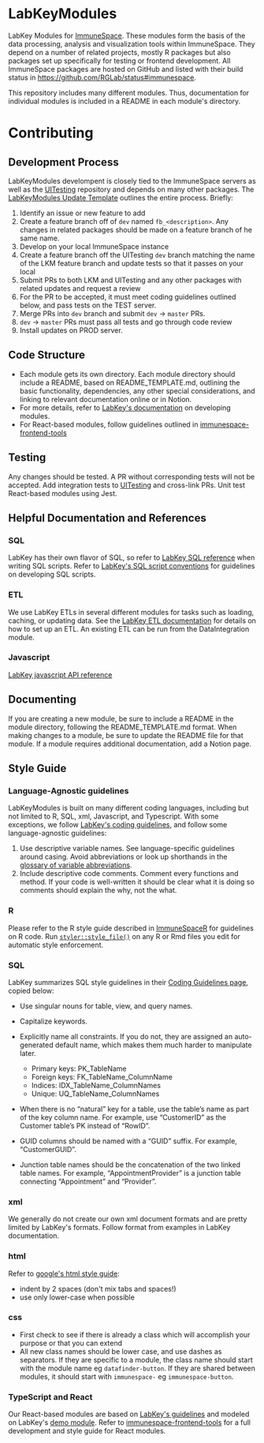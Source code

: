 LabKeyModules
=============

LabKey Modules for [ImmuneSpace](https://www.immunespace.org/). These modules form the basis of the data processing, analysis and visualization tools within ImmuneSpace. They depend on a number of related projects, mostly R packages but also packages set up specifically for testing or frontend development. All ImmuneSpace packages are hosted on GitHub and listed with their build status in https://github.com/RGLab/status#immunespace. 

This repository includes many different modules. Thus, documentation for individual modules is included in a README in each module's directory. 

# Contributing

## Development Process
LabKeyModules develompent is closely tied to the ImmuneSpace servers as well as the [UITesting](https://github.com/RGLab/UITesting) repository and depends on many other packages. The [LabKeyModules Update Template](https://www.notion.so/rglab/LK-Modules-Update-Template-6b92a99810274cb09d1ea4a70aa1f2a1) outlines the entire process. Briefly: 

1. Identify an issue or new feature to add  
2. Create a feature branch off of `dev` named `fb_<description>`. Any changes in related packages should be made on a feature branch of he same name.  
3. Develop on your local ImmuneSpace instance  
4. Create a feature branch off the UITesting `dev` branch matching the name of the LKM feature branch and update tests so that it passes on your local  
5. Submit PRs to both LKM and UITesting and any other packages with related updates and request a review  
6. For the PR to be accepted, it must meet coding guidelines outlined below, and pass tests on the TEST server.  
7. Merge PRs into `dev` branch and submit `dev` -> `master` PRs.   
8. `dev` -> `master` PRs must pass all tests and go through code review  
9. Install updates on PROD server.  


## Code Structure
* Each module gets its own directory. Each module directory should include a README, based on README_TEMPLATE.md, outlining the basic functionality, dependencies, any other special considerations, and linking to relevant documentation online or in Notion.  
* For more details, refer to [LabKey's documentation](https://www.labkey.org/Documentation/wiki-page.view?name=simpleModules) on developing modules. 
* For React-based modules, follow guidelines outlined in [immunespace-frontend-tools](https://github.com/RGLab/ImmunespaceFrontendTools)

## Testing

Any changes should be tested. A PR without corresponding tests will not be accepted. Add integration tests to [UITesting](https://github.com/RGLab/UITesting) and cross-link PRs. Unit test React-based modules using Jest. 

## Helpful Documentation and References

### SQL 

LabKey has their own flavor of SQL, so refer to [LabKey SQL reference](https://www.labkey.org/Documentation/wiki-page.view?name=labkeysql) when writing SQL scripts. Refer to [LabKey's SQL script conventions](https://www.labkey.org/Documentation/wiki-page.view?name=sqlScriptConventions) for guidelines on developing SQL scripts. 

### ETL

We use LabKey ETLs in several different modules for tasks such as loading, caching, or updating data. See the [LabKey ETL documentation](https://www.labkey.org/Documentation/wiki-page.view?name=etlModule) for details on how to set up an ETL. An existing ETL can be run from the DataIntegration module. 

### Javascript

[LabKey javascript API reference](https://www.labkey.org/download/clientapi_docs/javascript-api/)

## Documenting

If you are creating a new module, be sure to include a README in the module directory, following the README_TEMPLATE.md format. When making changes to a module, be sure to update the README file for that module. If a module requires additional documentation, add a Notion page. 

## Style Guide

### Language-Agnostic guidelines  

LabKeyModules is built on many different coding languages, including but not limited to R, SQL, xml, Javascript, and Typescript. With some exceptions, we follow [LabKey's coding guidelines](https://www.labkey.org/Documentation/wiki-page.view?name=codingGuidelines), and follow some language-agnostic guidelines: 

1. Use descriptive variable names. See language-specific guidelines around casing. Avoid abbreviations or look up shorthands in the [glossary of variable abbreviations](https://www.notion.so/rglab/Glossary-of-variable-abbreviations-e205838b1f534abc903fa8c2228a6d7f).   
1. Include descriptive code comments. Comment every functions and method. If your code is well-written it should be clear what it is doing so comments should explain the why, not the what. 

### R

Please refer to the R style guide described in [ImmuneSpaceR](https://github.com/RGLab/ImmuneSpaceR/blob/master/CONTRIBUTING.md#package-development-guide) for guidelines on R code. Run [`styler::style_file()`](https://styler.r-lib.org/reference/style_file.html) on any R or Rmd files you edit for automatic style enforcement. 

### SQL

LabKey summarizes SQL style guidelines in their [Coding Guidelines page](https://www.labkey.org/Documentation/wiki-page.view?name=codingGuidelines), copied below: 

* Use singular nouns for table, view, and query names.
* Capitalize keywords.
* Explicitly name all constraints. If you do not, they are assigned an auto-generated default name, which makes them much harder to manipulate later.

    * Primary keys: PK_TableName
    * Foreign keys: FK_TableName_ColumnName
    * Indices: IDX_TableName_ColumnNames
    * Unique: UQ_TableName_ColumnNames

* When there is no “natural” key for a table, use the table’s name as part of the key column name. For example, use “CustomerID” as the Customer table’s PK instead of “RowID”.
* GUID columns should be named with a “GUID” suffix. For example, “CustomerGUID”.
* Junction table names should be the concatenation of the two linked table names. For example, “AppointmentProvider” is a junction table connecting “Appointment” and “Provider”.

### xml
We generally do not create our own xml document formats and are pretty limited by LabKey's formats. Follow format from examples in LabKey documentation. 

### html
Refer to [google's html style guide](https://google.github.io/styleguide/htmlcssguide.html):
* indent by 2 spaces (don't mix tabs and spaces!)
* use only lower-case when possible

### css
*  First check to see if there is already a class which will accomplish your purpose or that you can extend
*  All new class names should be lower case, and use dashes as separators. If they are specific to a module, the class name should start with the module name eg `datafinder-button`. If they are shared between modules, it should start with `immunespace-` eg `immunespace-button`.

### TypeScript and React
Our React-based modules are based on [LabKey's guidelines](https://www.labkey.org/Documentation/wiki-page.view?name=reactJSdev) and modeled on LabKey's [demo module](https://github.com/LabKey/tutorialModules/tree/develop/demo). Refer to [immunespace-frontend-tools](https://github.com/RGLab/ImmunespaceFrontendTools) for a full development and style guide for React modules. 

